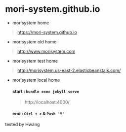 # mori-system.github.io
- morisystem home
 > https://mori-system.github.io

- morisystem old home
 > http://www.morisystem.com

- morisystem test home
 > http://morisystem.us-east-2.elasticbeanstalk.com/

 - morisystem local home
   #### start : `bundle exec jekyll serve`

    > http://localhost:4000/

   #### end : `Ctrl + c`  &  `Push 'Y'`


tested by Hwang
